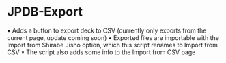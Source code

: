 # JPDB-Export

• Adds a button to export deck to CSV (currently only exports from the current page, update coming soon)
• Exported files are importable with the Import from Shirabe Jisho option, which this script renames to Import from CSV
• The script also adds some info to the Import from CSV page
